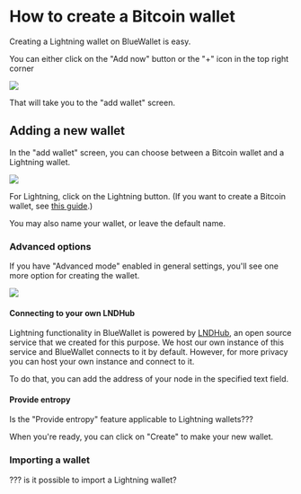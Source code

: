 # How to create a Bitcoin wallet

Creating a Lightning wallet on BlueWallet is easy.

You can either click on the "Add now" button or the "+" icon in the top right corner

![](./images/bluewallet-first-page.png)

That will take you to the "add wallet" screen.

## Adding a new wallet

In the "add wallet" screen, you can choose between a Bitcoin wallet and a Lightning wallet.

![](./images/add-lightning-wallet.png)

For Lightning, click on the Lightning button. (If you want to create a Bitcoin wallet, see [this guide](./create-bitcoin-wallet.md).)

You may also name your wallet, or leave the default name.

<div class="side-note">

### Advanced options

If you have "Advanced mode" enabled in general settings,
you'll see one more option for creating the wallet.

![](./images/add-lightning-wallet-with-advanced-options.png)

#### Connecting to your own LNDHub

Lightning functionality in BlueWallet is powered by [LNDHub](http://lndhub.io/), an open source service that we created for this purpose. We host our own instance of this service and BlueWallet connects to it by default. However, for more privacy you can host your own instance and connect to it.

To do that, you can add the address of your node in the specified text field.

#### Provide entropy

Is the "Provide entropy" feature applicable to Lightning wallets???

</div>

When you're ready, you can click on "Create" to make your new wallet.

### Importing a wallet

??? is it possible to import a Lightning wallet?
